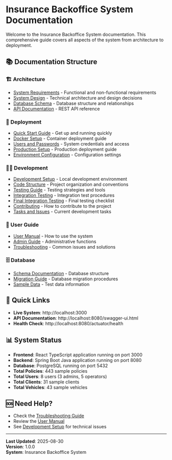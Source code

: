 # Insurance Backoffice System Documentation

Welcome to the Insurance Backoffice System documentation. This comprehensive guide covers all aspects of the system from architecture to deployment.

## 📚 Documentation Structure

### 🏗️ Architecture
- [System Requirements](architecture/requirements.md) - Functional and non-functional requirements
- [System Design](architecture/system-design.md) - Technical architecture and design decisions
- [Database Schema](database/schema.md) - Database structure and relationships
- [API Documentation](api/endpoints.md) - REST API reference

### 🚀 Deployment
- [Quick Start Guide](deployment/quick-start.md) - Get up and running quickly
- [Docker Setup](deployment/docker-setup.md) - Container deployment guide
- [Users and Passwords](deployment/users-and-passwords.md) - System credentials and access
- [Production Setup](deployment/production-setup.md) - Production deployment guide
- [Environment Configuration](deployment/environment.md) - Configuration settings

### 👨‍💻 Development
- [Development Setup](development/setup.md) - Local development environment
- [Code Structure](development/code-structure.md) - Project organization and conventions
- [Testing Guide](development/testing.md) - Testing strategies and tools
- [Integration Testing](development/integration-testing.md) - Integration test procedures
- [Final Integration Testing](development/final-integration-testing.md) - Final testing checklist
- [Contributing](development/contributing.md) - How to contribute to the project
- [Tasks and Issues](development/tasks.md) - Current development tasks

### 📖 User Guide
- [User Manual](user-guide/user-manual.md) - How to use the system
- [Admin Guide](user-guide/admin-guide.md) - Administrative functions
- [Troubleshooting](user-guide/troubleshooting.md) - Common issues and solutions

### 🗄️ Database
- [Schema Documentation](database/schema.md) - Database structure
- [Migration Guide](database/migrations.md) - Database migration procedures
- [Sample Data](database/sample-data.md) - Test data information

## 🔗 Quick Links

- **Live System**: http://localhost:3000
- **API Documentation**: http://localhost:8080/swagger-ui.html
- **Health Check**: http://localhost:8080/actuator/health

## 📊 System Status

- **Frontend**: React TypeScript application running on port 3000
- **Backend**: Spring Boot Java application running on port 8080
- **Database**: PostgreSQL running on port 5432
- **Total Policies**: 443 sample policies
- **Total Users**: 8 users (3 admins, 5 operators)
- **Total Clients**: 31 sample clients
- **Total Vehicles**: 43 sample vehicles

## 🆘 Need Help?

- Check the [Troubleshooting Guide](user-guide/troubleshooting.md)
- Review the [User Manual](user-guide/user-manual.md)
- See [Development Setup](development/setup.md) for technical issues

---

**Last Updated**: 2025-08-30  
**Version**: 1.0.0  
**System**: Insurance Backoffice System